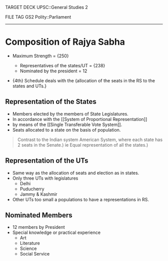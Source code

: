 TARGET DECK
UPSC::General Studies 2

FILE TAG
GS2 Polity::Parliament

---

# Composition of Rajya Sabha
- Maximum Strength = {250}
	- Representatives of the states/UT = {238}
	- Nominated by the president = 12

- {4th} Schedule deals with the {allocation of the seats in the RS to the states and UTs.}

## Representation of the States
- Members elected by the members of State Legislatures.
- In accordance with the [[System of Proportional Representation]]
- by means of the [[Single Transferable Vote System]].
- Seats allocated to a state on the basis of population.
> Contrast to the Indian system 
> American System, where each state has 2 seats in the Senate.) ie Equal representation of all the states.)

## Representation of the UTs
- Same way as the allocation of seats and election as in states.
- Only three UTs with legislatures
	- Delhi
	- Puducherry
	- Jammy & Kashmir
- Other UTs too small a populations to have a representations in RS.

## Nominated Members
- 12 members by President
- Special knowledge or practical experience
	- Art
	- Literature
	- Science
	- Social Service